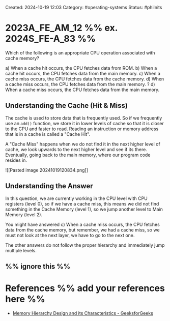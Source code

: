 Created: 2024-10-19 12:03
Category: #operating-systems 
Status: #philnits



# 2023A_FE_AM_12 %% ex. 2024S_FE-A_83 %%

Which of the following is an appropriate CPU operation associated with cache memory?

a) When a cache hit occurs, the CPU fetches data from ROM. 
b) When a cache hit occurs, the CPU fetches data from the main memory. 
c) When a cache miss occurs, the CPU fetches data from the cache memory. 
d) When a cache miss occurs, the CPU fetches data from the main memory.
? 
d) When a cache miss occurs, the CPU fetches data from the main memory.

## Understanding the Cache (Hit & Miss)

The cache is used to store data that is frequently used. So if we frequently use an `add()` function, we store it in lower levels of cache so that it is closer to the CPU and faster to read. Reading an instruction or memory address that is in a cache is called a "Cache Hit".

A "Cache Miss" happens when we do not find it in the next higher level of cache, we look upwards to the next higher level and see if its there. Eventually, going back to the main memory, where our program code resides in. 

![[Pasted image 20241019120834.png]]

## Understanding the Answer

In this question, we are currently working in the CPU level with CPU registers (level 0), so if we have a cache miss, this means we did not find something in the Cache Memory (level 1), so we jump another level to Main Memory (level 2).

You might have answered c) When a cache miss occurs, the CPU fetches data from the cache memory, but remember, we had a cache miss, so we must not look at the next layer, we have to go to the next one.

The other answers do not follow the proper hierarchy and immediately jump multiple levels.




%% ignore this %%
---









# References %% add your references here %%
- [Memory Hierarchy Design and its Characteristics - GeeksforGeeks](https://www.geeksforgeeks.org/memory-hierarchy-design-and-its-characteristics/)